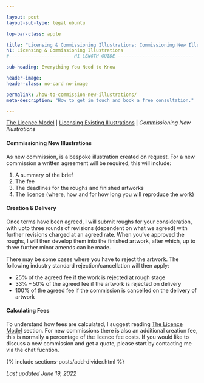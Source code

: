 ```yaml
---

layout: post
layout-sub-type: legal ubuntu

top-bar-class: apple

title: "Licensing & Commissioning Illustrations: Commissioning New Illustrations"
h1: Licensing & Commissioning Illustrations
#----------------------- H1 LENGTH GUIDE ----------------------------

sub-heading: Everything You Need to Know

header-image:
header-class: no-card no-image

permalink: /how-to-commission-new-illustrations/
meta-description: "How to get in touch and book a free consultation."

---
```




<div><p class="breadcrumb smallest"><a href="/the-licence-model/">The Licence Model</a> | <a href="/how-to-licence-existing-illustrations/"> Licensing Existing Illustrations</a> | <em>Commissioning New Illustrations</em></p></div>



#### Commissioning New Illustrations

As new commission, is a bespoke illustration created on request. For a new commission a written agreement will be required, this will include:

1. A summary of the brief
2. The fee
3. The deadlines for the roughs and finished artworks
4. The [licence](/the-licence-model/) (where, how and for how long you will reproduce the work)



#### Creation & Delivery


Once terms have been agreed, I will submit roughs for your consideration, with upto three rounds of revisions (dependent on what we agreed) with further revisions charged at an agreed rate. When you’ve approved the roughs, I will then develop them into the finished artwork, after which, up to three further minor amends can be made.

There may be some cases where you have to reject the artwork. The following industry standard rejection/cancellation will then apply:

- 25% of the agreed fee if the work is rejected at rough stage
- 33% – 50% of the agreed fee if the artwork is rejected on delivery
- 100% of the agreed fee if the commission is cancelled on the delivery of artwork


#### Calculating Fees

To understand how fees are calculated, I suggest reading <a href="/the-licence-model/">The Licence Model</a> section. For new commissions there is also an additional creation fee, this is normally a percentage of the licence fee costs. If you would like to discuss a new commission and get a quote, please start by contacting me via the chat fucntion. 




<!-- DIVIDER  -->
{% include sections-posts/add-divider.html %}

*Last updated June 19, 2022*
 





